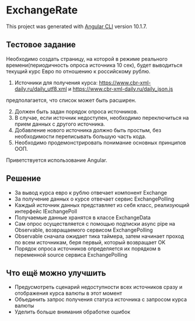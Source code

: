 # ExchangeRate

This project was generated with [Angular CLI](https://github.com/angular/angular-cli) version 10.1.7.

## Тестовое задание

Необходимо создать страницу, на которой в режиме реального времени(периодичность опроса источника 10 сек), будет выводиться текущий курс Евро по отношению к российскому рублю.
 
1. Источники для получения курса:
https://www.cbr-xml-daily.ru/daily_utf8.xml
и
https://www.cbr-xml-daily.ru/daily_json.js
 
предполагается, что список может быть расширен.
 
2. Должен быть задан порядок опроса источников.
3. В случае, если источник недоступен, необходимо переключиться на прием данных с другого источника.
4. Добавление нового источника должно быть простым, без необходимости переписывать большую часть кода.
5. Необходимо продемонстрировать понимание основных принципов ООП.
 
Приветствуется использование Angular.

## Решение

* За вывод курса евро к рублю отвечает компонент Exchange
* За получение данных о курсе отвечает сервис ExchangePolling
* Каждый источник данных представляет из себя класс, реализующий интерфейс IExchangePoll
* Получаемые данные хранятся в классе ExchangeData
* Сам опрос осуществляется с помощью подписки async pipe на Observable<ExchangeData>, возвращаемого сервисом ExchangePolling
* Observable сначала ожидает тика таймера, затем начинает проход по всем источникам, беря первый, который возвращает OK
* Порядок опроса источников определяется их порядком в переменной source сервиса ExchangePolling

## Что ещё можно улучшить

* Предусмотреть сценарий недоступности всех источников сразу и отображения курса валюты в этот момент
* Объединить запрос получения статуса источника с запросом курса валюты
* Уделить больше внимания обработке ошибок
